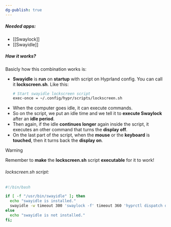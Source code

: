 ```yaml
---
dg-publish: true
---
```

##### Needed apps:
- [[Swaylock]]
- [[Swayidle]]

##### How it works?
Basicly how this combination works is:
- **Swayidle** is **run** on **startup** with script on Hyprland config. You can call it **lockscreen.sh**. Like this:
	```bash
	# Start swayidle lockscreen script
	exec-once = ~/.config/hypr/scripts/lockscreen.sh
	```
- When the computer goes idle, it can execute commands.
- So on the script, we put an idle time and we tell it to **execute Swaylock** after an **idle period**.
- Then again, if the idle **continues longer** again inside the script, it executes an other command that turns the **display off**.
- On the last part of the script, when the **mouse** or the **keyboard** is **touched**, then it turns back the **display on**.

> [!warning]
> Remember to **make** the **lockscreen.sh** script **executable** for it to work!
###### lockscreen.sh script:
```bash
#!/bin/bash

if [ -f "/usr/bin/swayidle" ]; then
  echo "swayidle is installed."
  swayidle -w timeout 300 'swaylock -f' timeout 360 'hyprctl dispatch dpms off' resume 'hyprctl dispatch dpms on'
else
  echo "swayidle is not installed."
fi;
```
